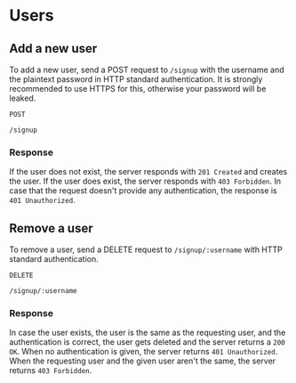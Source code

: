 # Users
## Add a new user
To add a new user, send a POST request to `/signup` with the username and the plaintext password in HTTP standard authentication. It is strongly recommended to use HTTPS for this, otherwise your password will be leaked.

`POST`
```
/signup
```
### Response
If the user does not exist, the server responds with `201 Created` and creates the user. If the user does exist, the server responds with `403 Forbidden`. In case that the request doesn't provide any authentication, the response is `401 Unauthorized`.

## Remove a user
To remove a user, send a DELETE request to `/signup/:username` with HTTP standard authentication.

`DELETE`
```
/signup/:username
```

### Response
In case the user exists, the user is the same as the requesting user, and the authentication is correct, the user gets deleted and the server returns a `200 OK`.
When no authentication is given, the server returns `401 Unauthorized`. When the requesting user and the given user aren't the same, the server returns `403 Forbidden`.
